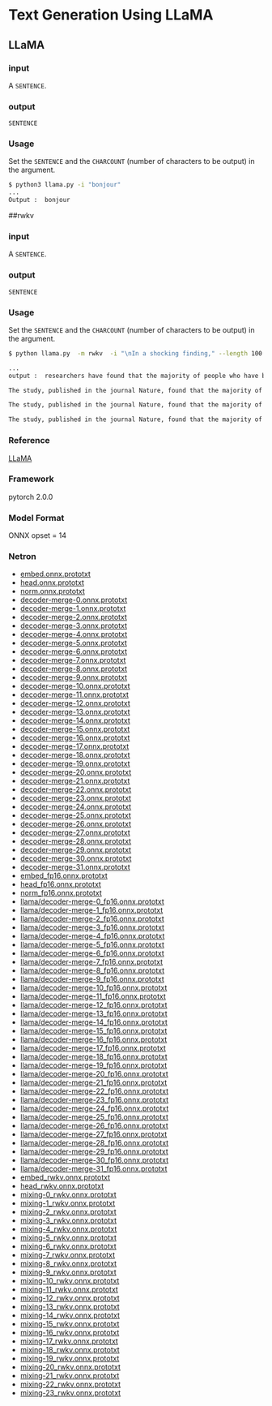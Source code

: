 # Text Generation Using LLaMA

## LLaMA

### input
A `SENTENCE`.

### output
`SENTENCE`

### Usage
Set the `SENTENCE` and the `CHARCOUNT` (number of characters to be output) in the argument.

```bash
$ python3 llama.py -i "bonjour" 
...
Output :  bonjour
```

##rwkv

### input
A `SENTENCE`.

### output
`SENTENCE`

### Usage
Set the `SENTENCE` and the `CHARCOUNT` (number of characters to be output) in the argument.

```bash
$ python llama.py  -m rwkv  -i "\nIn a shocking finding," --length 100

...
output :  researchers have found that the majority of people who have been exposed to the coronavirus are not infected with the virus.

The study, published in the journal Nature, found that the majority of people who have been exposed to the coronavirus are not infected with the virus.

The study, published in the journal Nature, found that the majority of people who have been exposed to the coronavirus are not infected with the virus.

The study, published in the journal Nature, found that the majority of
```

### Reference
[LLaMA](https://github.com/tpoisonooo/llama.onnx)  

### Framework
pytorch 2.0.0

### Model Format
ONNX opset = 14

### Netron

- [embed.onnx.prototxt](https://netron.app/?url=https://storage.googleapis.com/ailia-models/llama/embed.onnx.prototxt)
- [head.onnx.prototxt](https://netron.app/?url=https://storage.googleapis.com/ailia-models/llama/head.onnx.prototxt)
- [norm.onnx.prototxt](https://netron.app/?url=https://storage.googleapis.com/ailia-models/llama/norm.onnx.prototxt)
- [decoder-merge-0.onnx.prototxt](https://netron.app/?url=https://storage.googleapis.com/ailia-models/llama/decoder-merge-0.onnx.prototxt)
- [decoder-merge-1.onnx.prototxt](https://netron.app/?url=https://storage.googleapis.com/ailia-models/llama/decoder-merge-1.onnx.prototxt)
- [decoder-merge-2.onnx.prototxt](https://netron.app/?url=https://storage.googleapis.com/ailia-models/llama/decoder-merge-2.onnx.prototxt)
- [decoder-merge-3.onnx.prototxt](https://netron.app/?url=https://storage.googleapis.com/ailia-models/llama/decoder-merge-3.onnx.prototxt)
- [decoder-merge-4.onnx.prototxt](https://netron.app/?url=https://storage.googleapis.com/ailia-models/llama/decoder-merge-4.onnx.prototxt)
- [decoder-merge-5.onnx.prototxt](https://netron.app/?url=https://storage.googleapis.com/ailia-models/llama/decoder-merge-5.onnx.prototxt)
- [decoder-merge-6.onnx.prototxt](https://netron.app/?url=https://storage.googleapis.com/ailia-models/llama/decoder-merge-6.onnx.prototxt)
- [decoder-merge-7.onnx.prototxt](https://netron.app/?url=https://storage.googleapis.com/ailia-models/llama/decoder-merge-7.onnx.prototxt)
- [decoder-merge-8.onnx.prototxt](https://netron.app/?url=https://storage.googleapis.com/ailia-models/llama/decoder-merge-8.onnx.prototxt)
- [decoder-merge-9.onnx.prototxt](https://netron.app/?url=https://storage.googleapis.com/ailia-models/llama/decoder-merge-9.onnx.prototxt)
- [decoder-merge-10.onnx.prototxt](https://netron.app/?url=https://storage.googleapis.com/ailia-models/llama/decoder-merge-10.onnx.prototxt)
- [decoder-merge-11.onnx.prototxt](https://netron.app/?url=https://storage.googleapis.com/ailia-models/llama/decoder-merge-11.onnx.prototxt)
- [decoder-merge-12.onnx.prototxt](https://netron.app/?url=https://storage.googleapis.com/ailia-models/llama/decoder-merge-12.onnx.prototxt)
- [decoder-merge-13.onnx.prototxt](https://netron.app/?url=https://storage.googleapis.com/ailia-models/llama/decoder-merge-13.onnx.prototxt)
- [decoder-merge-14.onnx.prototxt](https://netron.app/?url=https://storage.googleapis.com/ailia-models/llama/decoder-merge-14.onnx.prototxt)
- [decoder-merge-15.onnx.prototxt](https://netron.app/?url=https://storage.googleapis.com/ailia-models/llama/decoder-merge-15.onnx.prototxt)
- [decoder-merge-16.onnx.prototxt](https://netron.app/?url=https://storage.googleapis.com/ailia-models/llama/decoder-merge-16.onnx.prototxt)
- [decoder-merge-17.onnx.prototxt](https://netron.app/?url=https://storage.googleapis.com/ailia-models/llama/decoder-merge-17.onnx.prototxt)
- [decoder-merge-18.onnx.prototxt](https://netron.app/?url=https://storage.googleapis.com/ailia-models/llama/decoder-merge-18.onnx.prototxt)
- [decoder-merge-19.onnx.prototxt](https://netron.app/?url=https://storage.googleapis.com/ailia-models/llama/decoder-merge-19.onnx.prototxt)
- [decoder-merge-20.onnx.prototxt](https://netron.app/?url=https://storage.googleapis.com/ailia-models/llama/decoder-merge-20.onnx.prototxt)
- [decoder-merge-21.onnx.prototxt](https://netron.app/?url=https://storage.googleapis.com/ailia-models/llama/decoder-merge-21.onnx.prototxt)
- [decoder-merge-22.onnx.prototxt](https://netron.app/?url=https://storage.googleapis.com/ailia-models/llama/decoder-merge-22.onnx.prototxt)
- [decoder-merge-23.onnx.prototxt](https://netron.app/?url=https://storage.googleapis.com/ailia-models/llama/decoder-merge-23.onnx.prototxt)
- [decoder-merge-24.onnx.prototxt](https://netron.app/?url=https://storage.googleapis.com/ailia-models/llama/decoder-merge-24.onnx.prototxt)
- [decoder-merge-25.onnx.prototxt](https://netron.app/?url=https://storage.googleapis.com/ailia-models/llama/decoder-merge-25.onnx.prototxt)
- [decoder-merge-26.onnx.prototxt](https://netron.app/?url=https://storage.googleapis.com/ailia-models/llama/decoder-merge-26.onnx.prototxt)
- [decoder-merge-27.onnx.prototxt](https://netron.app/?url=https://storage.googleapis.com/ailia-models/llama/decoder-merge-27.onnx.prototxt)
- [decoder-merge-28.onnx.prototxt](https://netron.app/?url=https://storage.googleapis.com/ailia-models/llama/decoder-merge-28.onnx.prototxt)
- [decoder-merge-29.onnx.prototxt](https://netron.app/?url=https://storage.googleapis.com/ailia-models/llama/decoder-merge-29.onnx.prototxt)
- [decoder-merge-30.onnx.prototxt](https://netron.app/?url=https://storage.googleapis.com/ailia-models/llama/decoder-merge-30.onnx.prototxt)
- [decoder-merge-31.onnx.prototxt](https://netron.app/?url=https://storage.googleapis.com/ailia-models/llama/decoder-merge-31.onnx.prototxt)
- [embed_fp16.onnx.prototxt](https://netron.app/?url=https://storage.googleapis.com/ailia-models/llama/embed_fp16.onnx.prototxt)
- [head_fp16.onnx.prototxt](https://netron.app/?url=https://storage.googleapis.com/ailia-models/llama/head_fp16.onnx.prototxt)
- [norm_fp16.onnx.prototxt](https://netron.app/?url=https://storage.googleapis.com/ailia-models/llama/norm_fp16.onnx.prototxt)
- [llama/decoder-merge-0_fp16.onnx.prototxt](https://netron.app/?url=https://storage.googleapis.com/ailia-models/llama/decoder-merge-0_fp16.onnx.prototxt)
- [llama/decoder-merge-1_fp16.onnx.prototxt](https://netron.app/?url=https://storage.googleapis.com/ailia-models/llama/decoder-merge-1_fp16.onnx.prototxt)
- [llama/decoder-merge-2_fp16.onnx.prototxt](https://netron.app/?url=https://storage.googleapis.com/ailia-models/llama/decoder-merge-2_fp16.onnx.prototxt)
- [llama/decoder-merge-3_fp16.onnx.prototxt](https://netron.app/?url=https://storage.googleapis.com/ailia-models/llama/decoder-merge-3_fp16.onnx.prototxt)
- [llama/decoder-merge-4_fp16.onnx.prototxt](https://netron.app/?url=https://storage.googleapis.com/ailia-models/llama/decoder-merge-4_fp16.onnx.prototxt)
- [llama/decoder-merge-5_fp16.onnx.prototxt](https://netron.app/?url=https://storage.googleapis.com/ailia-models/llama/decoder-merge-5_fp16.onnx.prototxt)
- [llama/decoder-merge-6_fp16.onnx.prototxt](https://netron.app/?url=https://storage.googleapis.com/ailia-models/llama/decoder-merge-6_fp16.onnx.prototxt)
- [llama/decoder-merge-7_fp16.onnx.prototxt](https://netron.app/?url=https://storage.googleapis.com/ailia-models/llama/decoder-merge-7_fp16.onnx.prototxt)
- [llama/decoder-merge-8_fp16.onnx.prototxt](https://netron.app/?url=https://storage.googleapis.com/ailia-models/llama/decoder-merge-8_fp16.onnx.prototxt)
- [llama/decoder-merge-9_fp16.onnx.prototxt](https://netron.app/?url=https://storage.googleapis.com/ailia-models/llama/decoder-merge-9_fp16.onnx.prototxt)
- [llama/decoder-merge-10_fp16.onnx.prototxt](https://netron.app/?url=https://storage.googleapis.com/ailia-models/llama/decoder-merge-10_fp16.onnx.prototxt)
- [llama/decoder-merge-11_fp16.onnx.prototxt](https://netron.app/?url=https://storage.googleapis.com/ailia-models/llama/decoder-merge-11_fp16.onnx.prototxt)
- [llama/decoder-merge-12_fp16.onnx.prototxt](https://netron.app/?url=https://storage.googleapis.com/ailia-models/llama/decoder-merge-12_fp16.onnx.prototxt)
- [llama/decoder-merge-13_fp16.onnx.prototxt](https://netron.app/?url=https://storage.googleapis.com/ailia-models/llama/decoder-merge-13_fp16.onnx.prototxt)
- [llama/decoder-merge-14_fp16.onnx.prototxt](https://netron.app/?url=https://storage.googleapis.com/ailia-models/llama/decoder-merge-14_fp16.onnx.prototxt)
- [llama/decoder-merge-15_fp16.onnx.prototxt](https://netron.app/?url=https://storage.googleapis.com/ailia-models/llama/decoder-merge-15_fp16.onnx.prototxt)
- [llama/decoder-merge-16_fp16.onnx.prototxt](https://netron.app/?url=https://storage.googleapis.com/ailia-models/llama/decoder-merge-16_fp16.onnx.prototxt)
- [llama/decoder-merge-17_fp16.onnx.prototxt](https://netron.app/?url=https://storage.googleapis.com/ailia-models/llama/decoder-merge-17_fp16.onnx.prototxt)
- [llama/decoder-merge-18_fp16.onnx.prototxt](https://netron.app/?url=https://storage.googleapis.com/ailia-models/llama/decoder-merge-18_fp16.onnx.prototxt)
- [llama/decoder-merge-19_fp16.onnx.prototxt](https://netron.app/?url=https://storage.googleapis.com/ailia-models/llama/decoder-merge-19_fp16.onnx.prototxt)
- [llama/decoder-merge-20_fp16.onnx.prototxt](https://netron.app/?url=https://storage.googleapis.com/ailia-models/llama/decoder-merge-20_fp16.onnx.prototxt)
- [llama/decoder-merge-21_fp16.onnx.prototxt](https://netron.app/?url=https://storage.googleapis.com/ailia-models/llama/decoder-merge-21_fp16.onnx.prototxt)
- [llama/decoder-merge-22_fp16.onnx.prototxt](https://netron.app/?url=https://storage.googleapis.com/ailia-models/llama/decoder-merge-22_fp16.onnx.prototxt)
- [llama/decoder-merge-23_fp16.onnx.prototxt](https://netron.app/?url=https://storage.googleapis.com/ailia-models/llama/decoder-merge-23_fp16.onnx.prototxt)
- [llama/decoder-merge-24_fp16.onnx.prototxt](https://netron.app/?url=https://storage.googleapis.com/ailia-models/llama/decoder-merge-24_fp16.onnx.prototxt)
- [llama/decoder-merge-25_fp16.onnx.prototxt](https://netron.app/?url=https://storage.googleapis.com/ailia-models/llama/decoder-merge-25_fp16.onnx.prototxt)
- [llama/decoder-merge-26_fp16.onnx.prototxt](https://netron.app/?url=https://storage.googleapis.com/ailia-models/llama/decoder-merge-26_fp16.onnx.prototxt)
- [llama/decoder-merge-27_fp16.onnx.prototxt](https://netron.app/?url=https://storage.googleapis.com/ailia-models/llama/decoder-merge-27_fp16.onnx.prototxt)
- [llama/decoder-merge-28_fp16.onnx.prototxt](https://netron.app/?url=https://storage.googleapis.com/ailia-models/llama/decoder-merge-28_fp16.onnx.prototxt)
- [llama/decoder-merge-29_fp16.onnx.prototxt](https://netron.app/?url=https://storage.googleapis.com/ailia-models/llama/decoder-merge-29_fp16.onnx.prototxt)
- [llama/decoder-merge-30_fp16.onnx.prototxt](https://netron.app/?url=https://storage.googleapis.com/ailia-models/llama/decoder-merge-30_fp16.onnx.prototxt)
- [llama/decoder-merge-31_fp16.onnx.prototxt](https://netron.app/?url=https://storage.googleapis.com/ailia-models/llama/decoder-merge-31_fp16.onnx.prototxt)
- [embed_rwkv.onnx.prototxt](https://netron.app/?url=https://storage.googleapis.com/ailia-models/llama/embed_rwkv.onnx.prototxt)
- [head_rwkv.onnx.prototxt](https://netron.app/?url=https://storage.googleapis.com/ailia-models/llama/head_rwkv.onnx.prototxt)
- [mixing-0_rwkv.onnx.prototxt](https://netron.app/?url=https://storage.googleapis.com/ailia-models/llama/mixing_0_rwkv.onnx.prototxt)
- [mixing-1_rwkv.onnx.prototxt](https://netron.app/?url=https://storage.googleapis.com/ailia-models/llama/mixing_1_rwkv.onnx.prototxt)
- [mixing-2_rwkv.onnx.prototxt](https://netron.app/?url=https://storage.googleapis.com/ailia-models/llama/mixing_2_rwkv.onnx.prototxt)
- [mixing-3_rwkv.onnx.prototxt](https://netron.app/?url=https://storage.googleapis.com/ailia-models/llama/mixing_3_rwkv.onnx.prototxt)
- [mixing-4_rwkv.onnx.prototxt](https://netron.app/?url=https://storage.googleapis.com/ailia-models/llama/mixing_4_rwkv.onnx.prototxt)
- [mixing-5_rwkv.onnx.prototxt](https://netron.app/?url=https://storage.googleapis.com/ailia-models/llama/mixing_5_rwkv.onnx.prototxt)
- [mixing-6_rwkv.onnx.prototxt](https://netron.app/?url=https://storage.googleapis.com/ailia-models/llama/mixing_6_rwkv.onnx.prototxt)
- [mixing-7_rwkv.onnx.prototxt](https://netron.app/?url=https://storage.googleapis.com/ailia-models/llama/mixing_7_rwkv.onnx.prototxt)
- [mixing-8_rwkv.onnx.prototxt](https://netron.app/?url=https://storage.googleapis.com/ailia-models/llama/mixing_8_rwkv.onnx.prototxt)
- [mixing-9_rwkv.onnx.prototxt](https://netron.app/?url=https://storage.googleapis.com/ailia-models/llama/mixing_9_rwkv.onnx.prototxt)
- [mixing-10_rwkv.onnx.prototxt](https://netron.app/?url=https://storage.googleapis.com/ailia-models/llama/mixing_10_rwkv.onnx.prototxt)
- [mixing-11_rwkv.onnx.prototxt](https://netron.app/?url=https://storage.googleapis.com/ailia-models/llama/mixing_11_rwkv.onnx.prototxt)
- [mixing-12_rwkv.onnx.prototxt](https://netron.app/?url=https://storage.googleapis.com/ailia-models/llama/mixing_12_rwkv.onnx.prototxt)
- [mixing-13_rwkv.onnx.prototxt](https://netron.app/?url=https://storage.googleapis.com/ailia-models/llama/mixing_13_rwkv.onnx.prototxt)
- [mixing-14_rwkv.onnx.prototxt](https://netron.app/?url=https://storage.googleapis.com/ailia-models/llama/mixing_14_rwkv.onnx.prototxt)
- [mixing-15_rwkv.onnx.prototxt](https://netron.app/?url=https://storage.googleapis.com/ailia-models/llama/mixing_15_rwkv.onnx.prototxt)
- [mixing-16_rwkv.onnx.prototxt](https://netron.app/?url=https://storage.googleapis.com/ailia-models/llama/mixing_16_rwkv.onnx.prototxt)
- [mixing-17_rwkv.onnx.prototxt](https://netron.app/?url=https://storage.googleapis.com/ailia-models/llama/mixing_17_rwkv.onnx.prototxt)
- [mixing-18_rwkv.onnx.prototxt](https://netron.app/?url=https://storage.googleapis.com/ailia-models/llama/mixing_18_rwkv.onnx.prototxt)
- [mixing-19_rwkv.onnx.prototxt](https://netron.app/?url=https://storage.googleapis.com/ailia-models/llama/mixing_19_rwkv.onnx.prototxt)
- [mixing-20_rwkv.onnx.prototxt](https://netron.app/?url=https://storage.googleapis.com/ailia-models/llama/mixing_20_rwkv.onnx.prototxt)
- [mixing-21_rwkv.onnx.prototxt](https://netron.app/?url=https://storage.googleapis.com/ailia-models/llama/mixing_21_rwkv.onnx.prototxt)
- [mixing-22_rwkv.onnx.prototxt](https://netron.app/?url=https://storage.googleapis.com/ailia-models/llama/mixing_22_rwkv.onnx.prototxt)
- [mixing-23_rwkv.onnx.prototxt](https://netron.app/?url=https://storage.googleapis.com/ailia-models/llama/mixing_23_rwkv.onnx.prototxt)
